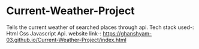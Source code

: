 # Current-Weather-Project
Tells the current weather of searched places through api.
Tech stack used-: Html Css Javascript Api.
website link-: https://ghanshyam-03.github.io/Current-Weather-Project/index.html
